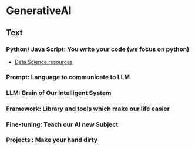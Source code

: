 # GenerativeAI

## Text
### Python/ Java Script: You write your code (we focus on python)

- [Data Science resources](https://github.com/thepradip/Path-to-become-Data-Scientist)

### Prompt: Language to communicate to LLM

### LLM: Brain of  Our Intelligent System

### Framework: Library and tools which  make our life easier

### Fine-tuning: Teach our AI new Subject

### Projects : Make your hand dirty
